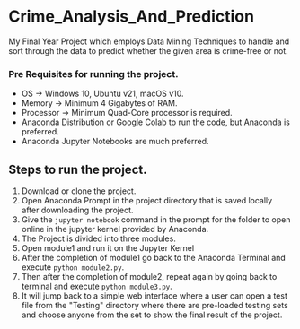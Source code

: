 # Crime_Analysis_And_Prediction
My Final Year Project which employs Data Mining Techniques to handle and sort through the data to predict whether the given area is crime-free or not.
### Pre Requisites for running the project.
* OS -> Windows 10, Ubuntu v21, macOS v10.
* Memory -> Minimum 4 Gigabytes of RAM.
* Processor -> Minimum Quad-Core processor is required.
* Anaconda Distribution or Google Colab to run the code, but Anaconda is preferred.
* Anaconda Jupyter Notebooks are much preferred.
## Steps to run the project.
1. Download or clone the project.
2. Open Anaconda Prompt in the project directory that is saved locally after downloading the project.
3. Give the ``` jupyter notebook ``` command in the prompt for the folder to open online in the jupyter kernel provided by Anaconda.
4. The Project is divided into three modules.
5. Open module1 and run it on the Jupyter Kernel
6. After the completion of module1 go back to the Anaconda Terminal and execute ``` python module2.py ```.
7. Then after the completion of module2, repeat again by going back to terminal and execute ``` python module3.py ```.
8. It will jump back to a simple web interface where a user can open a test file from the "Testing" directory where there are pre-loaded testing sets and choose anyone from the set to show the final result of the project.
